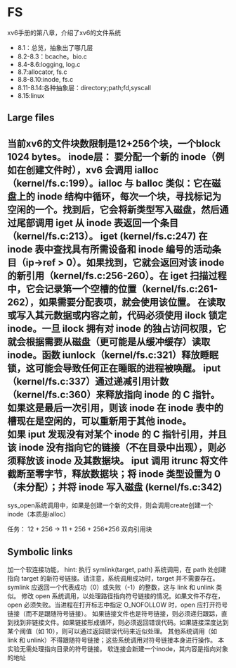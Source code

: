 # FS

xv6手册的第八章，介绍了xv6的文件系统
- 8.1：总览，抽象出了哪几层
- 8.2-8.3：bcache。bio.c
- 8.4-8.6:logging, log.c
- 8.7:allocator, fs.c
- 8.8-8.10:inode, fs.c
- 8.11-8.14:各种抽象层：directory;path;fd,syscall
- 8.15:linux

## Large files
当前xv6的文件块数限制是12+256个块，一个block 1024 bytes。
inode层：
要分配一个新的 inode（例如在创建文件时），xv6 会调用 ialloc（kernel/fs.c:199）。ialloc 与 balloc 类似：它在磁盘上的 inode 结构中循环，每次一个块，寻找标记为空闲的一个。找到后，它会将新类型写入磁盘，然后通过尾部调用 iget 从 inode 表返回一个条目（kernel/fs.c:213）。
iget (kernel/fs.c:247) 在 inode 表中查找具有所需设备和 inode 编号的活动条目（ip->ref > 0）。如果找到，它就会返回对该 inode 的新引用（kernel/fs.c:256-260）。在 iget 扫描过程中，它会记录第一个空槽的位置（kernel/fs.c:261-262），如果需要分配表项，就会使用该位置。
在读取或写入其元数据或内容之前，代码必须使用 ilock 锁定 inode。一旦 ilock 拥有对 inode 的独占访问权限，它就会根据需要从磁盘（更可能是从缓冲缓存）读取 inode。函数 iunlock（kernel/fs.c:321）释放睡眠锁，这可能会导致任何正在睡眠的进程被唤醒。 
iput（kernel/fs.c:337）通过递减引用计数（kernel/fs.c:360）来释放指向 inode 的 C 指针。如果这是最后一次引用，则该 inode 在 inode 表中的槽现在是空闲的，可以重新用于其他 inode。  
如果 iput 发现没有对某个 inode 的 C 指针引用，并且该 inode 没有指向它的链接（不在目录中出现），则必须释放该 inode 及其数据块。 iput 调用 itrunc 将文件截断至零字节，释放数据块；将 inode 类型设置为 0（未分配）；并将 inode 写入磁盘 (kernel/fs.c:342)
---
sys_open系统调用中，如果是创建一个新的文件，则会调用create创建一个inode（本质是ialloc）

任务：
12 + 256 -> 11 + 256 + 256*256
双向引用块


## Symbolic links

加一个软连接功能，
hint:
执行 symlink(target, path) 系统调用，在 path 处创建指向 target 的新符号链接。请注意，系统调用成功时，target 并不需要存在。symlink 应返回一个代表成功（0）或失败（-1）的整数，这与 link 和 unlink 类似。
修改 open 系统调用，以处理路径指向符号链接的情况。如果文件不存在，open 必须失败。当进程在打开标志中指定 O_NOFOLLOW 时，open 应打开符号链接（而不是跟随符号链接）。
如果链接文件也是符号链接，则必须递归跟踪，直到找到非链接文件。如果链接形成循环，则必须返回错误代码。如果链接深度达到某个阈值（如 10），则可以通过返回错误代码来近似处理。
其他系统调用（如 link 和 unlink）不得跟随符号链接；这些系统调用对符号链接本身进行操作。
本实验无需处理指向目录的符号链接。
软连接会新建一个inode，其内容是指向对象的地址